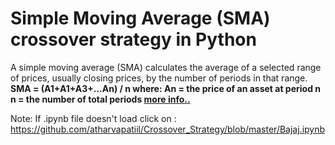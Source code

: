 <h1>Simple Moving Average (SMA) crossover strategy in Python</h1>

<p1>
  A simple moving average (SMA) calculates the average of a selected range of prices, usually closing prices, by the number of periods in that range.
  <strong>
    SMA = (A1+A1+A3+...An) / n
    where:
      An = the price of an asset at period n
      n = the number of total periods
    <a href="https://www.investopedia.com/terms/s/sma.asp">more info..</a>
  </strong>
</p1>

Note: If .ipynb file doesn't load click on : https://github.com/atharvapatiil/Crossover_Strategy/blob/master/Bajaj.ipynb
